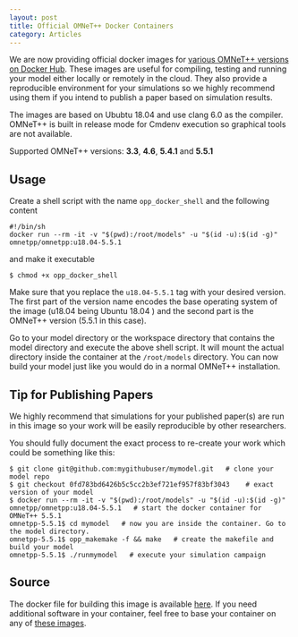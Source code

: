 ```yaml
---
layout: post
title: Official OMNeT++ Docker Containers
category: Articles
---
```

We are now providing official docker images for [various OMNeT++ versions on Docker Hub](https://cloud.docker.com/u/omnetpp/repository/docker/omnetpp/omnetpp). These images are useful for compiling, testing and running your model either locally or remotely in the cloud. They also provide a reproducible environment for your simulations so we highly recommend using them if you intend to publish a paper based on simulation results.

The images are based on Ububtu 18.04 and use clang 6.0 as the compiler. OMNeT++ is built in release mode for Cmdenv execution so graphical tools are not available.

Supported OMNeT++ versions: **3.3**, **4.6**, **5.4.1** and **5.5.1**

<!--more-->

## Usage

Create a shell script with the name `opp_docker_shell` and the following content

    #!/bin/sh
    docker run --rm -it -v "$(pwd):/root/models" -u "$(id -u):$(id -g)" omnetpp/omnetpp:u18.04-5.5.1

and make it executable

    $ chmod +x opp_docker_shell

Make sure that you replace the `u18.04-5.5.1` tag with your desired version. The first part of the version name encodes the base operating system of the image (u18.04 being Ubuntu 18.04 ) and the second part is the OMNeT++ version (5.5.1 in this case).

Go to your model directory or the workspace directory that contains the model directory and execute the above shell script. It will mount the actual directory inside the container at the `/root/models` directory. You can now build your model just like you would do in a normal OMNeT++ installation.

## Tip for Publishing Papers

We highly recommend that simulations for your published paper(s) are run in this image so your work will be easily reproducible by other researchers.

You should fully document the exact process to re-create your work which could be something like this:

    $ git clone git@github.com:mygithubuser/mymodel.git   # clone your model repo
    $ git checkout 0fd783bd6426b5c5cc2b3ef721ef957f83bf3043    # exact version of your model
    $ docker run --rm -it -v "$(pwd):/root/models" -u "$(id -u):$(id -g)" omnetpp/omnetpp:u18.04-5.5.1   # start the docker container for OMNeT++ 5.5.1
    omnetpp-5.5.1$ cd mymodel   # now you are inside the container. Go to the model directory.
    omnetpp-5.5.1$ opp_makemake -f && make   # create the makefile and build your model
    omnetpp-5.5.1$ ./runmymodel   # execute your simulation campaign

## Source

The docker file for building this image is available [here](https://github.com/omnetpp/dockerfiles/tree/master/omnetpp). If you need additional software in your container, feel free to base your container on any of [these images](https://cloud.docker.com/u/omnetpp/repository/docker/omnetpp/omnetpp).
